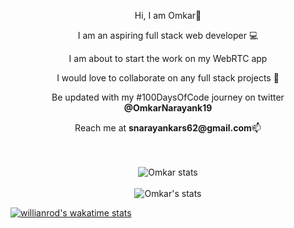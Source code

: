 <div align="center">
   <p>Hi, I am Omkar👋</p>
   <p>I am an aspiring full stack web developer 💻</p>
   <p>I am about to start the work on my WebRTC app</p>
   <p>I would love to collaborate on any full stack projects 👯</p>
   
   <p>Be updated with my #100DaysOfCode journey on twitter <b>@OmkarNarayank19</b></p>
   <p>Reach me at <b>snarayankars62@gmail.com</b>📫</p>
</div>
<br />
<br />

<!--  <div align="center">
  <img src="https://github-readme-stats.vercel.app/api/wakatime?username=largonarco&theme=midnight-purple" alt="Omkar's Wakatime stats"/>
</div>
<br />   -->

<div align="center">
  <img src="https://github-readme-stats.vercel.app/api/top-langs/?username=largonarco&layout=compact&theme=midnight-purple" alt="Omkar stats"/>
</div>
<br />

<div align="center">
   <img src="https://github-readme-stats.vercel.app/api?username=largonarco&show_icons=true&theme=midnight-purple&hide_rank=true" alt="Omkar's stats"/>
</div>

[![willianrod's wakatime stats](https://github-readme-stats.vercel.app/api/wakatime?username=largonarco)](https://github.com/anuraghazra/github-readme-stats)








